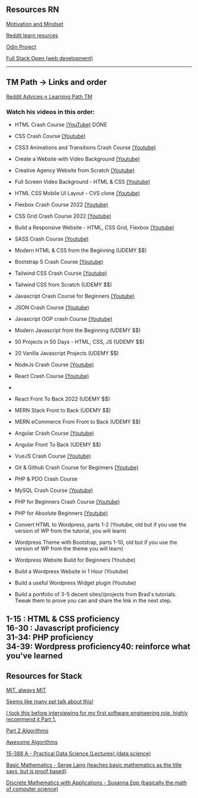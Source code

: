 ## Resources RN

[Motivation and Mindset](https://www.theodinproject.com/lessons/foundations-motivation-and-mindset)

[Reddit learn resurces](https://www.reddit.com/r/learnprogramming/comments/m5fz6w/resources_to_learn_web_development_with_awesome/?utm_source=share&utm_medium=android_app&utm_name=androidcss&utm_term=10&utm_content=2)


[Odin Project](https://www.theodinproject.com/paths/foundations/courses/foundations)

[Full Stack Open (web development)](https://fullstackopen.com/en/)

  ---
## TM Path -> Links and order

[Reddit Advices-> Learning Path TM](https://www.reddit.com/r/webdev/comments/vcu5lm/best_pathway_and_course_for_web_development/?utm_source=share&utm_medium=android_app&utm_name=androidcss&utm_term=10&utm_content=2)


### Watch his videos in this order:


* HTML Crash Course [(YouTube)](https://www.youtube.com/watch?v=UB1O30fR-EE) DONE 

* CSS Crash Course [(Youtube)](https://www.youtube.com/watch?v=yfoY53QXEnI)

* CSS3 Animations and Transitions Crash Course [(Youtube)](https://www.youtube.com/watch?v=zHUpx90NerM)

* Create a Website with Video Background [(Youtube)](https://www.youtube.com/watch?v=8MgpE2DTTKA)

* Creative Agency Website from Scratch [(Youtube)](https://www.youtube.com/watch?v=lvYnfMOUOJY)

* Full Screen Video Background - HTML & CSS [(Youtube)](https://www.youtube.com/watch?v=Gx_7GQtSdpc)
 
* HTML CSS Mobile UI Layout - CVS clone [(Youtube)](https://www.youtube.com/watch?v=1_ljUv6cvVE)

* Flexbox Crash Course 2022 [(Youtube)](https://www.youtube.com/watch?v=3YW65K6LcIA)

* CSS Grid Crash Course 2022 [(Youtube)](https://www.youtube.com/watch?v=0xMQfnTU6oo)

* Build a Responsive Website - HTML, CSS Grid, Flexbox [(Youtube)](https://www.youtube.com/watch?v=p0bGHP-PXD4)

* SASS Crash Course [(Youtube)](https://www.youtube.com/watch?v=nu5mdN2JIwM)

* Modern HTML & CSS from the Beginning (UDEMY $$)

* Bootstrap 5 Crash Course [(Youtube)]()

* Tailwind CSS Crash Course [(Youtube)]()

* Tailwind CSS from Scratch (UDEMY $$)

* Javascript Crash Course for Beginners [(Youtube)]()

* JSON Crash Course [(Youtube)]()

* Javascript OOP crash Course [(Youtube)]()

* Modern Javascript from the Beginning (UDEMY $$)

* 50 Projects in 50 Days - HTML, CSS, JS (UDEMY $$)

* 20 Vanilla Javascript Projects (UDEMY $$)

* NodeJs Crash Course [(Youtube)]()

* React Crash Course [(Youtube)]()
* 
* React Front To Back 2022 (UDEMY $$)

* MERN Stack Front to Back (UDEMY $$)

* MERN eCommerce From Front to Back (UDEMY $$)

* Angular Crash Course [(Youtube)]()

* Angular Front To Back (UDEMY $$)

* VueJS Crash Course [(Youtube)]()

* Git & Github Crash Course for Beginners [(Youtube)]()

* PHP & PDO Crash Course

* MySQL Crash Course [(Youtube)]()

* PHP for Beginners Crash Course [(Youtube)]()

* PHP for Absolute Beginners [(Youtube)]()

* Convert HTML to Wordpress, parts 1-2 (Youtube, old but if you use the version of WP from the tutorial, you will learn)

* Wordpress Theme with Bootstrap, parts 1-10, old but if you use the version of WP from the theme you will learn)

* Wordpress Website Build for Beginners (Youtube)

* Build a Wordpress Website in 1 Hour (Youtube)

* Build a useful Wordpress Widget plugin (Youtube)

* Build a portfolio of 3-5 decent sites//projects from Brad's tutorials. Tweak them to prove you can and share the link in the next step.



1-15 : HTML & CSS proficiency  
16-30 : Javascript proficiency  
31-34: PHP proficiency  
34-39: Wordpress proficiency40: reinforce what you've learned
  ---
## Resources for Stack

[MIT, always MIT](https://www.youtube.com/watch?v=ZA-tUyM_y7s&list=PLUl4u3cNGP63EdVPNLG3ToM6LaEUuStEY)

[Seems like many ppl talk about this!](https://sp19.datastructur.es/)

[I took this before interviewing for my first software engineering role, highly recommend it Part 1.](https://www.coursera.org/learn/algorithms-part1)

[Part 2 Algorithms](https://www.coursera.org/learn/algorithms-part2)

[Awesome Algorithms](https://github.com/tayllan/awesome-algorithms) 

[15-388 A - Practical Data Science (Lectures) (data science)](http://www.datasciencecourse.org/)

[Basic Mathematics - Serge Lang (teaches basic mathematics as the title says, but is proof based)]()

[Discrete Mathematics with Applications - Susanna Epp (basically the math of computer science)]()
